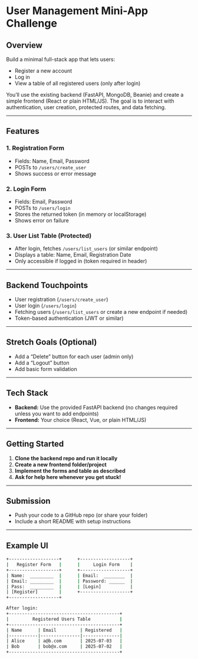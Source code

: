 # **User Management Mini-App Challenge**

## **Overview**

Build a minimal full-stack app that lets users:

- Register a new account
- Log in
- View a table of all registered users (only after login)

You’ll use the existing backend (FastAPI, MongoDB, Beanie) and create a simple frontend (React or plain HTML/JS). The goal is to interact with authentication, user creation, protected routes, and data fetching.

---

## **Features**

### 1. Registration Form

- Fields: Name, Email, Password
- POSTs to `/users/create_user`
- Shows success or error message

### 2. Login Form

- Fields: Email, Password
- POSTs to `/users/login`
- Stores the returned token (in memory or localStorage)
- Shows error on failure

### 3. User List Table (Protected)

- After login, fetches `/users/list_users` (or similar endpoint)
- Displays a table: Name, Email, Registration Date
- Only accessible if logged in (token required in header)

---

## **Backend Touchpoints**

- User registration (`/users/create_user`)
- User login (`/users/login`)
- Fetching users (`/users/list_users` or create a new endpoint if needed)
- Token-based authentication (JWT or similar)

---

## **Stretch Goals (Optional)**

- Add a “Delete” button for each user (admin only)
- Add a “Logout” button
- Add basic form validation

---

## **Tech Stack**

- **Backend:** Use the provided FastAPI backend (no changes required unless you want to add endpoints)
- **Frontend:** Your choice (React, Vue, or plain HTML/JS)

---

## **Getting Started**

1. **Clone the backend repo and run it locally**
2. **Create a new frontend folder/project**
3. **Implement the forms and table as described**
4. **Ask for help here whenever you get stuck!**

---

## **Submission**

- Push your code to a GitHub repo (or share your folder)
- Include a short README with setup instructions

---

## **Example UI**

```bash
+-------------------+      +-------------------+
|   Register Form   |      |     Login Form    |
+-------------------+      +-------------------+
| Name:  _________  |      | Email:  ________  |
| Email: _________  |      | Password: ______  |
| Pass:  _________  |      | [Login]           |
| [Register]        |      +-------------------+
+-------------------+

After login:
+------------------------------------------+
|         Registered Users Table           |
+------------------------------------------+
| Name      | Email         | Registered   |
|-----------|---------------|--------------|
| Alice     | a@b.com       | 2025-07-03   |
| Bob       | bob@x.com     | 2025-07-02   |
+------------------------------------------+
```
